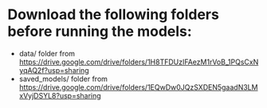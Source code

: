 # Download the following folders before running the models:

- data/ folder from https://drive.google.com/drive/folders/1H8TFDUzIFAezM1rVoB_1PQsCxNyqAQ2f?usp=sharing
- saved_models/ folder from https://drive.google.com/drive/folders/1EQwDw0JQzSXDEN5gaadN3LMxVyjDSYL8?usp=sharing